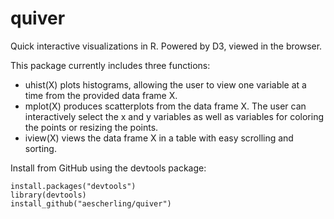 # quiver

Quick interactive visualizations in R. Powered by D3, viewed in the browser.

This package currently includes three functions:

 - uhist(X) plots histograms, allowing the user to view one variable at a time from the provided data frame X.
 - mplot(X) produces scatterplots from the data frame X. The user can interactively select the x and y variables as well as variables for coloring the points or resizing the points.
 - iview(X) views the data frame X in a table with easy scrolling and sorting.

Install from GitHub using the devtools package:

```
install.packages("devtools")
library(devtools)
install_github("aescherling/quiver")
```